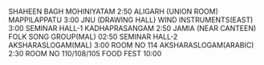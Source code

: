 SHAHEEN BAGH
MOHINIYATAM 
2:50
ALIGARH (UNION ROOM)
MAPPILAPPATU 
3:00
JNU (DRAWING HALL)
WIND INSTRUMENTS(EAST) 
3:00
SEMINAR HALL-1
KADHAPRASANGAM 
2:50
JAMIA (NEAR CANTEEN)
FOLK SONG GROUP(MAL)
02:50
SEMINAR HALL-2
AKSHARASLOGAM(MAL) 
3:00
ROOM NO 114
AKSHARASLOGAM(ARABIC) 
2:30
ROOM NO 110/108/105
FOOD FEST 
10:00